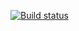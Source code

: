 [![Build status](https://ci.appveyor.com/api/projects/status/4oy2dw5leakuewo6?svg=true)](https://ci.appveyor.com/project/chugad/app-order)
